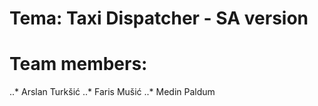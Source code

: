 # Tema: Taxi Dispatcher - SA version
# Team members:
..* Arslan Turkšić
..* Faris Mušić
..* Medin Paldum
